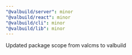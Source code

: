 ```yaml
---
"@valbuild/server": minor
"@valbuild/react": minor
"@valbuild/cli": minor
"@valbuild/lib": minor
---
```


Updated package scope from valcms to valbuild
